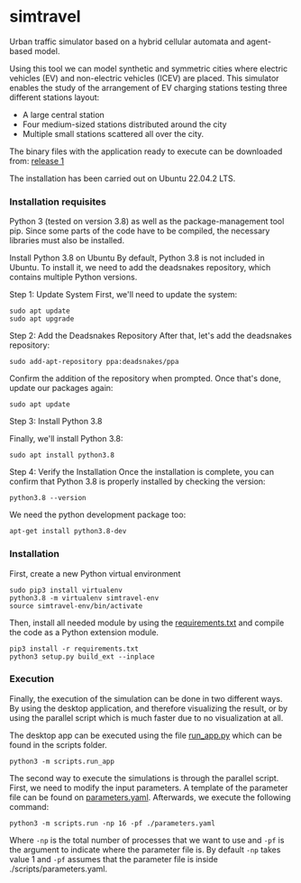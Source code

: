 # simtravel
Urban traffic simulator based on a hybrid cellular automata and agent-based model.

Using this tool we can model synthetic and symmetric cities where electric vehicles (EV) and non-electric vehicles (ICEV) are placed. This simulator enables the study of the arrangement of EV charging stations testing three different stations layout:

* A large central station
* Four medium-sized stations distributed around the city
* Multiple small stations scattered all over the city.

The binary files with the application ready to execute can be downloaded from: [release 1](https://github.com/amarogs/simtravel/releases/tag/1.0)

The installation has been carried out on Ubuntu 22.04.2 LTS.

### Installation requisites
Python 3 (tested on version 3.8) as well as the package-management tool pip. Since some parts of the code have to be compiled, the necessary libraries must also be installed.

Install Python 3.8 on Ubuntu
By default, Python 3.8 is not included in Ubuntu. To install it, we need to add the deadsnakes repository, which contains multiple Python versions.

Step 1: Update System
First, we'll need to update the system:

```
sudo apt update
sudo apt upgrade
```

Step 2: Add the Deadsnakes Repository
After that, let's add the deadsnakes repository:

```
sudo add-apt-repository ppa:deadsnakes/ppa
```

Confirm the addition of the repository when prompted. Once that's done, update our packages again:

```
sudo apt update
```

Step 3: Install Python 3.8

Finally, we'll install Python 3.8:

```
sudo apt install python3.8
```

Step 4: Verify the Installation
Once the installation is complete, you can confirm that Python 3.8 is properly installed by checking the version:

```
python3.8 --version
```

We need the python development package too:

```
apt-get install python3.8-dev
```

### Installation
First, create a new Python virtual environment 
 

```
sudo pip3 install virtualenv
python3.8 -m virtualenv simtravel-env
source simtravel-env/bin/activate
```
Then, install all needed module by using the [requirements.txt](./requirements.txt) and compile the code as a Python extension module.

```
pip3 install -r requirements.txt
python3 setup.py build_ext --inplace
```

### Execution
Finally, the execution of the simulation can be done in two different ways. By using the desktop application, and therefore visualizing the result, or by using the parallel script which is much faster due to no visualization at all.

The desktop app can be executed using the file [run_app.py](./scripts/run_app.py) which can be found in the scripts folder.


```
python3 -m scripts.run_app
```

The second way to execute the simulations is through the parallel script. 
First, we need to modify the input parameters. A template of the parameter file can be found on [parameters.yaml](./scripts/parameters.yaml). 
Afterwards, we execute the following command:

```
python3 -m scripts.run -np 16 -pf ./parameters.yaml
```

Where `-np` is the total number of processes that we want to use and `-pf` is the argument to indicate where the parameter file is. 
By default `-np` takes value 1 and `-pf` assumes that the parameter file is inside ./scripts/parameters.yaml.
